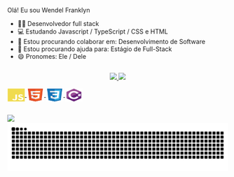  Olá! Eu sou Wendel Franklyn

- 👨‍💻 Desenvolvedor full stack 
- 💻 Estudando Javascript / TypeScript / CSS e HTML
- 👯 Estou procurando colaborar em: Desenvolvimento de Software
- 🤔 Estou procurando ajuda para: Estágio de Full-Stack
- 😄 Pronomes: Ele / Dele
##

<div align="center">
  <a href="https://github.com/WendelFranklyn">
  <img height="180em" src="https://github-readme-stats.vercel.app/api?username=WendelFranklyn&show_icons=true&theme=chartreuse-dark&include_all_commits=true&count_private=true"/>
  <img height="180em" src="https://github-readme-stats.vercel.app/api/top-langs/?username=WendelFranklyn&layout=compact&langs_count=7&theme=chartreuse-dark"/>
</div>
  
  <div style="display: inline_block"><br>
  <img align="center" alt="WendelFranklyn-Js" height="30" width="40" src="https://raw.githubusercontent.com/devicons/devicon/master/icons/javascript/javascript-plain.svg">
  <img align="center" alt="WendelFranklyn-HTML" height="30" width="40" src="https://raw.githubusercontent.com/devicons/devicon/master/icons/html5/html5-original.svg">
  <img align="center" alt="WendelFranklyn-CSS" height="30" width="40" src="https://raw.githubusercontent.com/devicons/devicon/master/icons/css3/css3-original.svg">
  <img align="center" alt="WendelFranklyn-Csharp" height="30" width="40" src="https://raw.githubusercontent.com/devicons/devicon/master/icons/csharp/csharp-original.svg">  
</div>

  
##

  <div>
   <a href = "https://www.linkedin.com/in/wendel-franklyn-77932b1a7" target="_blank"><img src="https://img.shields.io/badge/-LinkedIn-%230077b5?style=for-the-badge&logo=linkedin&logoColor=white" targe="_blank"></a>
  </div>

  
<div>
<picture>
  <source media="(prefers-color-scheme: dark)" srcset="https://raw.githubusercontent.com/WendelFranklyn/WendelFranklyn/output/github-contribution-grid-snake-dark.svg">
  <source media="(prefers-color-scheme: light)" srcset="https://raw.githubusercontent.com/WendelFranklyn/WendelFranklyn/output/github-contribution-grid-snake.svg">
  <img alt="github contribution grid snake animation" src="https://raw.githubusercontent.com/WendelFranklyn/WendelFranklyn/output/github-contribution-grid-snake.svg">
</picture>
</div>

  
